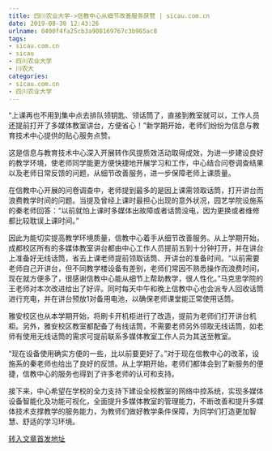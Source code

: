 ```yaml
---
title: 四川农业大学->信教中心从细节改善服务获赞 | sicau.com.cn
date: 2019-08-30 12:43:26
urlname: 0400f4fa25cb3a908169767c3b965ac8
tags: 
- sicau.com.cn
- sicau
- 四川农业大学
- 川农大
categories:
- sicau.com.cn
- 四川农业大学
---
```



“上课再也不用到集中点去排队领钥匙、领话筒了，直接到教室就可以，工作人员还提前打开了多媒体教室讲台，方便省心！”新学期开始，老师们纷纷为信息与教育技术中心提供的贴心服务点赞。

这是信息与教育技术中心深入开展转作风提质效活动取得成效，为进一步建设良好的教学环境，使老师同学能更方便快捷地开展学习和工作，中心结合问卷调查结果以及老师日常反馈的问题，从细节改善服务，进一步保障老师上课质量。

在信教中心开展的问卷调查中，老师提到最多的是因上课需领取话筒，打开讲台而浪费教学时间的问题。当提及曾经上课时最担心出现的意外状况，园艺学院设施系的秦老师回答：“以前就怕上课时多媒体出故障或者话筒没电，因为更换或者维修都比较耽误上课时间。”

因此为能切实提高教学环境质量，信教中心着手从细节改善服务。从上学期开始，成都校区所有的多媒体教室讲台都由中心工作人员提前五到十分钟打开，并在讲台上准备好无线话筒，省去上课老师提前领取话筒、开讲台的准备时间。“以前需要老师自己开讲台，但不同教学楼设备有差别，老师们常因不熟悉操作而浪费时间，现在就方便多了，很感谢信教中心能从细节上帮助教学，很人性化。”马克思学院的王老师对本次改进给出了好评。同时每天中午和晚上信教中心也会派专人回收话筒进行充电，并在讲台预放1对备用电池，以确保老师课堂能正常使用话筒。

雅安校区也从本学期开始，将刷卡开机柜进行了改造，提前为老师们打开讲台机柜。另外，雅安校区教室都配备了有线话筒，不需要老师另外领取无线话筒，如老师有使用无线话筒的需求可提前联系多媒体教室工作人员为其送至教室。

“现在设备使用确实方便的一些，比以前要更好了。”对于现在信教中心的改革，设施系的秦老师也给出了良好的反馈。从上学期开始，老师们都体会到了新服务的便捷，信教中心的服务也得到了许多老师的认可和支持。

接下来，中心希望在学校的全力支持下建设全校教室的网络中控系统，实现多媒体设备智能化及功能可视化，全面提升多媒体教室的管理能力，不断改善和提升多媒体技术支撑教学的服务能力，为教师们做好教学条件保障，为同学们打造更加智慧、舒适的学习环境。





[转入文章首发地址](https://news.sicau.edu.cn/info/1078/53050.htm)